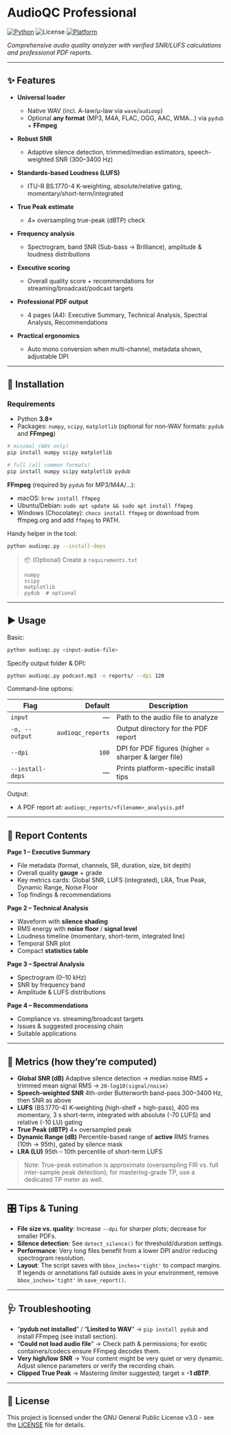 # AudioQC Professional

[![Python](https://img.shields.io/badge/python-3.6+-blue.svg)](https://www.python.org/downloads/)
![License](https://img.shields.io/badge/License-GNU%20GPLv3-green)
[![Platform](https://img.shields.io/badge/platform-Windows%20|%20macOS%20|%20Linux-lightgrey.svg)](https://github.com/yourusername/foremhash)


*Comprehensive audio quality analyzer with verified SNR/LUFS calculations and professional PDF reports.*


---

## ✨ Features

* **Universal loader**

  * Native WAV (incl. A-law/μ-law via `wave`/`audioop`)
  * Optional **any format** (MP3, M4A, FLAC, OGG, AAC, WMA…) via `pydub` + **FFmpeg**
* **Robust SNR**

  * Adaptive silence detection, trimmed/median estimators, speech-weighted SNR (300–3400 Hz)
* **Standards-based Loudness (LUFS)**

  * ITU-R BS.1770-4 K-weighting, absolute/relative gating, momentary/short-term/integrated
* **True Peak estimate**

  * 4× oversampling true-peak (dBTP) check
* **Frequency analysis**

  * Spectrogram, band SNR (Sub-bass → Brilliance), amplitude & loudness distributions
* **Executive scoring**

  * Overall quality score + recommendations for streaming/broadcast/podcast targets
* **Professional PDF output**

  * 4 pages (A4): Executive Summary, Technical Analysis, Spectral Analysis, Recommendations
* **Practical ergonomics**

  * Auto mono conversion when multi-channel, metadata shown, adjustable DPI

---

## 🔧 Installation

### Requirements

* Python **3.8+**
* Packages: `numpy`, `scipy`, `matplotlib`
  (optional for non-WAV formats: `pydub` and **FFmpeg**)

```bash
# minimal (WAV only)
pip install numpy scipy matplotlib

# full (all common formats)
pip install numpy scipy matplotlib pydub
```

**FFmpeg** (required by `pydub` for MP3/M4A/…):

* macOS: `brew install ffmpeg`
* Ubuntu/Debian: `sudo apt update && sudo apt install ffmpeg`
* Windows (Chocolatey): `choco install ffmpeg`
  or download from ffmpeg.org and add `ffmpeg` to PATH.

Handy helper in the tool:

```bash
python audioqc.py --install-deps
```

> 📦 (Optional) Create a `requirements.txt`
>
> ```
> numpy
> scipy
> matplotlib
> pydub  # optional
> ```

---

## ▶️ Usage

Basic:

```bash
python audioqc.py <input-audio-file>
```

Specify output folder & DPI:

```bash
python audioqc.py podcast.mp3 -o reports/ --dpi 120
```

Command-line options:

| Flag             |           Default | Description                                          |
| ---------------- | ----------------: | ---------------------------------------------------- |
| `input`          |                 — | Path to the audio file to analyze                    |
| `-o, --output`   | `audioqc_reports` | Output directory for the PDF report                  |
| `--dpi`          |             `100` | DPI for PDF figures (higher = sharper & larger file) |
| `--install-deps` |                 — | Prints platform-specific install tips                |

Output:

* A PDF report at: `audioqc_reports/<filename>_analysis.pdf`

---

## 🧾 Report Contents

**Page 1 – Executive Summary**

* File metadata (format, channels, SR, duration, size, bit depth)
* Overall quality **gauge** + grade
* Key metrics cards: Global SNR, LUFS (integrated), LRA, True Peak, Dynamic Range, Noise Floor
* Top findings & recommendations

**Page 2 – Technical Analysis**

* Waveform with **silence shading**
* RMS energy with **noise floor** / **signal level**
* Loudness timeline (momentary, short-term, integrated line)
* Temporal SNR plot
* Compact **statistics table**

**Page 3 – Spectral Analysis**

* Spectrogram (0–10 kHz)
* SNR by frequency band
* Amplitude & LUFS distributions

**Page 4 – Recommendations**

* Compliance vs. streaming/broadcast targets
* Issues & suggested processing chain
* Suitable applications

---

## 📐 Metrics (how they’re computed)

* **Global SNR (dB)**
  Adaptive silence detection → median noise RMS + trimmed mean signal RMS → `20·log10(signal/noise)`
* **Speech-weighted SNR**
  4th-order Butterworth band-pass 300–3400 Hz, then SNR as above
* **LUFS** (BS.1770-4)
  K-weighting (high-shelf + high-pass), 400 ms momentary, 3 s short-term, integrated with absolute (-70 LUFS) and relative (-10 LU) gating
* **True Peak (dBTP)**
  4× oversampled peak
* **Dynamic Range (dB)**
  Percentile-based range of **active** RMS frames (10th → 95th), gated by silence mask
* **LRA (LU)**
  95th – 10th percentile of short-term LUFS

> Note: True-peak estimation is approximate (oversampling FIR vs. full inter-sample peak detection); for mastering-grade TP, use a dedicated TP meter as well.

---

## 🎛️ Tips & Tuning

* **File size vs. quality**: Increase `--dpi` for sharper plots; decrease for smaller PDFs.
* **Silence detection**: See `detect_silence()` for threshold/duration settings.
* **Performance**: Very long files benefit from a lower DPI and/or reducing spectrogram resolution.
* **Layout**: The script saves with `bbox_inches='tight'` to compact margins.
  If legends or annotations fall outside axes in your environment, remove `bbox_inches='tight'` in `save_report()`.

---

## 🩺 Troubleshooting

* “**pydub not installed**” / “**Limited to WAV**”
  → `pip install pydub` and install FFmpeg (see install section).
* “**Could not load audio file**”
  → Check path & permissions; for exotic containers/codecs ensure FFmpeg decodes them.
* **Very high/low SNR**
  → Your content might be very quiet or very dynamic. Adjust silence parameters or verify the recording chain.
* **Clipped True Peak**
  → Mastering limiter suggested; target ≤ **-1 dBTP**.

---

## 📜 License

This project is licensed under the GNU General Public License v3.0 - see the [LICENSE](LICENSE) file for details.
